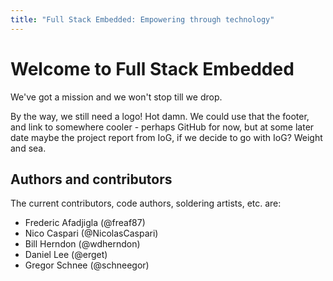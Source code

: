 ```yaml
---
title: "Full Stack Embedded: Empowering through technology"
---
```


# Welcome to Full Stack Embedded
We've got a mission and we won't stop till we drop.

By the way, we still need a logo! Hot damn. We could use that the footer, and
link to somewhere cooler - perhaps GitHub for now, but at some later date maybe
the project report from IoG, if we decide to go with IoG? Weight and sea.

## Authors and contributors
The current contributors, code authors, soldering artists, etc. are:

* Frederic Afadjigla (@freaf87)
* Nico Caspari (@NicolasCaspari)
* Bill Herndon (@wdherndon)
* Daniel Lee (@erget)
* Gregor Schnee (@schneegor)

